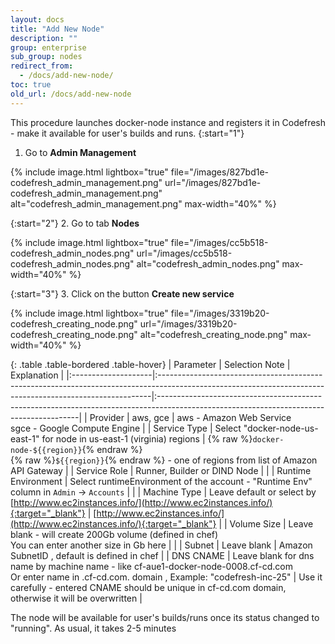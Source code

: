 ```yaml
---
layout: docs
title: "Add New Node"
description: ""
group: enterprise
sub_group: nodes
redirect_from:
  - /docs/add-new-node/
toc: true
old_url: /docs/add-new-node
---
```

This procedure launches docker-node instance and registers it in Codefresh - make it available for user's builds and runs.
{:start="1"}
1. Go to __Admin Management__

{% include image.html
lightbox="true"
file="/images/827bd1e-codefresh_admin_management.png"
url="/images/827bd1e-codefresh_admin_management.png"
alt="codefresh_admin_management.png"
max-width="40%"
%}

{:start="2"}
2. Go to tab **Nodes**

{% include image.html
lightbox="true"
file="/images/cc5b518-codefresh_admin_nodes.png"
url="/images/cc5b518-codefresh_admin_nodes.png"
alt="codefresh_admin_nodes.png"
max-width="40%"
%}

{:start="3"}
3. Click on the button **Create new service**

{% include image.html
lightbox="true"
file="/images/3319b20-codefresh_creating_node.png"
url="/images/3319b20-codefresh_creating_node.png"
alt="codefresh_creating_node.png"
max-width="40%"
%}

{: .table .table-bordered .table-hover}
| Parameter           | Selection Note                                                                                                                                            | Explanation                                                                                                                             |
|:--------------------|:----------------------------------------------------------------------------------------------------------------------------------------------------------|:----------------------------------------------------------------------------------------------------------------------------------------|
| Provider            | aws, gce                                                                                                                                                  | aws - Amazon Web Service <br> sgce - Google Compute Engine                                                                              |
| Service Type        | Select "docker-node-us-east-1"  for node in us-east-1 (virginia) regions                                                                                  | {% raw %}`docker-node-${{region}}`{% endraw %} <br> {% raw %}`${{region}}`{% endraw %} - one of regions from list of Amazon API Gateway |
| Service Role        | Runner, Builder or DIND Node                                                                                                                              |                                                                                                                                         |
| Runtime Environment | Select runtimeEnvironment of the account - "Runtime Env" column in `Admin` &#8594; `Accounts`                                                             |                                                                                                                                         |
| Machine Type        | Leave default or select by [http://www.ec2instances.info/](http://www.ec2instances.info/){:target="_blank"}                                               | [http://www.ec2instances.info/](http://www.ec2instances.info/){:target="_blank"}                                                        |
| Volume Size         | Leave blank - will create 200Gb volume (defined in chef) <br>You can enter another size in Gb here                                                        |                                                                                                                                         |
| Subnet              | Leave blank                                                                                                                                               | Amazon SubnetID , default is defined in chef                                                                                            |
| DNS CNAME           | Leave blank for dns name by machine name - like cf-aue1-docker-node-0008.cf-cd.com <br> Or enter name in .cf-cd.com. domain , Example: "codefresh-inc-25" | Use it carefully - entered CNAME should be unique in cf-cd.com domain, otherwise it will be overwritten                                 |

The node will be available for user's builds/runs once its status changed to "running". As usual, it takes 2-5 minutes
